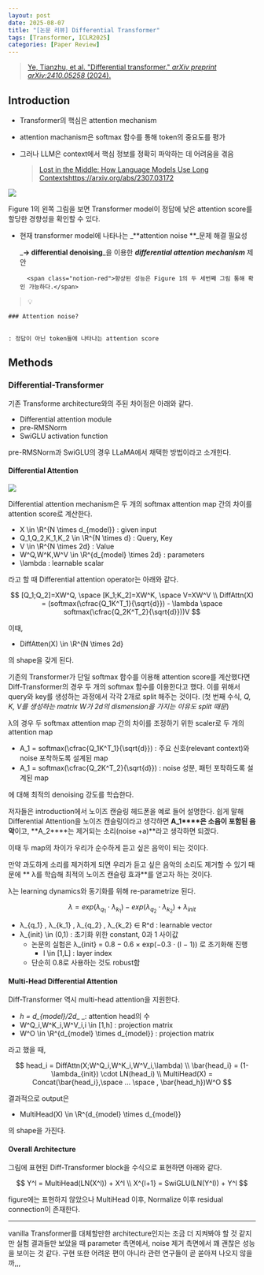 ```yaml
---
layout: post
date: 2025-08-07
title: "[논문 리뷰] Differential Transformer"
tags: [Transformer, ICLR2025]
categories: [Paper Review]
---
```


> [Ye, Tianzhu, et al. "Differential transformer." ](https://arxiv.org/abs/2410.05258)[_arXiv preprint arXiv:2410.05258_](https://arxiv.org/abs/2410.05258)[ (2024).](https://arxiv.org/abs/2410.05258)



## Introduction

- Transformer의 핵심은 attention mechanism
- attention machanism은 softmax 함수를 통해 token의 중요도를 평가
- 그러나 LLM은 context에서 핵심 정보를 정확히 파악하는 데 어려움을 겪음

	> [Lost in the Middle: How Language Models Use Long Contextshttps://arxiv.org/abs/2307.03172](https://arxiv.org/abs/2307.03172)


![](https://prod-files-secure.s3.us-west-2.amazonaws.com/542b861c-36a8-4051-84e5-8804b6728dba/9083ea56-691a-4752-ae26-47f403431ac8/image.png?X-Amz-Algorithm=AWS4-HMAC-SHA256&X-Amz-Content-Sha256=UNSIGNED-PAYLOAD&X-Amz-Credential=ASIAZI2LB466SWEZNDN3%2F20250913%2Fus-west-2%2Fs3%2Faws4_request&X-Amz-Date=20250913T220103Z&X-Amz-Expires=3600&X-Amz-Security-Token=IQoJb3JpZ2luX2VjENb%2F%2F%2F%2F%2F%2F%2F%2F%2F%2FwEaCXVzLXdlc3QtMiJIMEYCIQCDqnzuuCO4gkMRwGapvGFBBULWYKFUuPtAZ804035JVQIhALziE8yIFAuyg%2BCJ1utIFnIUAlqqcfLrJHeneC19V2x3Kv8DCE8QABoMNjM3NDIzMTgzODA1IgytWPSOTohusGM1Yogq3AMd04BzLAs0tnzvmRvhykdzQSPoXvLyOjDDtweGXE8m1iuWrMfRdANoWfpVeuTmfQyad1TaEZW7c8HyBavk3K%2F1f6ps4gNGgoyAjdb1%2FRCzPEu8zBiqC1%2Bv%2BHbATkgGRFltpHB5lxmjfEISNyh8hkcRb6IEydbBertxUZy9hFSVrTPqIqvId9FOA3rqJDjL8XU4soU%2BF1u0wVjsqTpJiJsJYjfVrF8vGTz14icfAZmpTgnVSfwd9Q1v17VPOWUO8213bYVAaT2n06njBSKA8ixCqBQ3rmdOlcHaWEajDV6HdtUMV6GhkJwl4reAvKI03%2Fzkqg0S6AeL%2BnkLMs%2FX3z%2Bajw2YnxHXhN6iY5ZAjDZuHIVdpeKd7QhlI%2FU39VJeGZNrcEMAZFtUHxskThblam8k7tnyKQ3nEbpytJ4w6B2MiPuQ8Fpd3k1VOI6dkmJd9F9W37vjVzgv3%2B525vu2SycTmL7sI2fPbSBC8wF9OAWkR7x9rhMLhn0IKXTwMrr663nz8IwmktwUkSS7o8fpuQP9Iba2ATrECvr9OF%2F7mS9wmdpAAGfpoR3Gz8IPQUSvzy9o87nfICkw6Gt9a0s%2FBPnKvzvMDDVDKq9xta5sUEVvRHMpXGGY7vn8BOXMajDKwZfGBjqkAf7tKBL3b6AsI9NvOqbOcvIOHjOeGQu8aacK7ClpycyNHzu%2BXV6z6au6N2ChpfQROtCUqFCA%2Ff5Px%2FoaeQZ8Io9BVXaPfxGuL%2FF58whnjxSE7vVzRmEgEGP6Ejl2G4iMQ%2BVyw5FbZ4slmt6WABPD6DX6rljLZMEoB4pdst3RhO6xkEpdGj23TjM%2BdAcFPvUL9X51iN2K2%2FtmvBEQm516qto4ZPpU&X-Amz-Signature=3125b031b5709cb30ce9314fb0b06a63312e6de29e303eb55d87ac949d53927c&X-Amz-SignedHeaders=host&x-amz-checksum-mode=ENABLED&x-id=GetObject)


Figure 1의 왼쪽 그림을 보면 Transformer model이 정답에 낮은 attention score를 할당한 경향성을 확인할 수 있다.

- 현재 transformer model에 나타나는 _**attention noise **_문제 해결 필요성

	_**→ differential denoising**_을 이용한 _**differential attention mechanism**_ 제안


		<span class="notion-red">향상된 성능은 Figure 1의 두 세번째 그림 통해 확인 가능하다.</span>


> 💡 


	### Attention noise?


	: 정답이 아닌 token들에 나타나는 attention score



## Methods



### Differential-Transformer


기존 Transforme architecture와의 주된 차이점은 아래와 같다.

- Differential attention module
- pre-RMSNorm
- SwiGLU activation function

pre-RMSNorm과 SwiGLU의 경우 LLaMA에서 채택한 방법이라고 소개한다.



#### Differential Attention


![](https://prod-files-secure.s3.us-west-2.amazonaws.com/542b861c-36a8-4051-84e5-8804b6728dba/116d70b2-1963-4810-9167-f4c7d8a06e8f/image.png?X-Amz-Algorithm=AWS4-HMAC-SHA256&X-Amz-Content-Sha256=UNSIGNED-PAYLOAD&X-Amz-Credential=ASIAZI2LB466SWEZNDN3%2F20250913%2Fus-west-2%2Fs3%2Faws4_request&X-Amz-Date=20250913T220103Z&X-Amz-Expires=3600&X-Amz-Security-Token=IQoJb3JpZ2luX2VjENb%2F%2F%2F%2F%2F%2F%2F%2F%2F%2FwEaCXVzLXdlc3QtMiJIMEYCIQCDqnzuuCO4gkMRwGapvGFBBULWYKFUuPtAZ804035JVQIhALziE8yIFAuyg%2BCJ1utIFnIUAlqqcfLrJHeneC19V2x3Kv8DCE8QABoMNjM3NDIzMTgzODA1IgytWPSOTohusGM1Yogq3AMd04BzLAs0tnzvmRvhykdzQSPoXvLyOjDDtweGXE8m1iuWrMfRdANoWfpVeuTmfQyad1TaEZW7c8HyBavk3K%2F1f6ps4gNGgoyAjdb1%2FRCzPEu8zBiqC1%2Bv%2BHbATkgGRFltpHB5lxmjfEISNyh8hkcRb6IEydbBertxUZy9hFSVrTPqIqvId9FOA3rqJDjL8XU4soU%2BF1u0wVjsqTpJiJsJYjfVrF8vGTz14icfAZmpTgnVSfwd9Q1v17VPOWUO8213bYVAaT2n06njBSKA8ixCqBQ3rmdOlcHaWEajDV6HdtUMV6GhkJwl4reAvKI03%2Fzkqg0S6AeL%2BnkLMs%2FX3z%2Bajw2YnxHXhN6iY5ZAjDZuHIVdpeKd7QhlI%2FU39VJeGZNrcEMAZFtUHxskThblam8k7tnyKQ3nEbpytJ4w6B2MiPuQ8Fpd3k1VOI6dkmJd9F9W37vjVzgv3%2B525vu2SycTmL7sI2fPbSBC8wF9OAWkR7x9rhMLhn0IKXTwMrr663nz8IwmktwUkSS7o8fpuQP9Iba2ATrECvr9OF%2F7mS9wmdpAAGfpoR3Gz8IPQUSvzy9o87nfICkw6Gt9a0s%2FBPnKvzvMDDVDKq9xta5sUEVvRHMpXGGY7vn8BOXMajDKwZfGBjqkAf7tKBL3b6AsI9NvOqbOcvIOHjOeGQu8aacK7ClpycyNHzu%2BXV6z6au6N2ChpfQROtCUqFCA%2Ff5Px%2FoaeQZ8Io9BVXaPfxGuL%2FF58whnjxSE7vVzRmEgEGP6Ejl2G4iMQ%2BVyw5FbZ4slmt6WABPD6DX6rljLZMEoB4pdst3RhO6xkEpdGj23TjM%2BdAcFPvUL9X51iN2K2%2FtmvBEQm516qto4ZPpU&X-Amz-Signature=edb3b8161392af04e8c827478369cc3f6e2de2530b6d8ee03318622aae8d46f6&X-Amz-SignedHeaders=host&x-amz-checksum-mode=ENABLED&x-id=GetObject)


Differential attention mechanism은 두 개의 softmax attention map 간의 차이를 attention score로 계산한다.

- X \in \R^{N \times d\_{model}} : given input
- Q\_1,Q\_2,K\_1,K\_2 \in \R^{N \times d} : Query, Key
- V \in \R^{N \times 2d} : Value
- W^Q,W^K,W^V \in \R^{d\_{model} \times 2d} : parameters
- \lambda : learnable scalar

라고 할 때 Differential attention operator는 아래와 같다.


$$
[Q_1;Q_2]=XW^Q, \space [K_1;K_2]=XW^K, \space V=XW^V \\
DiffAttn(X) = (softmax(\cfrac{Q_1K^T_1}{\sqrt{d}}) - \lambda \space softmax(\cfrac{Q_2K^T_2}{\sqrt{d}}))V
$$


이때,

- DiffAtten(X) \in \R^{N \times 2d}

의 shape을 갖게 된다.


기존의 Transformer가 단일 softmax 함수를 이용해 attention score를 계산했다면 Diff-Transformer의 경우 두 개의 softmax 함수를 이용한다고 했다. 이를 위해서 query와 key를 생성하는 과정에서 각각 2개로 split 해주는 것이다. <span class="notion-red">(첫 번째 수식, </span><span class="notion-red">_Q, K, V를 생성하는 matrix W가 2d의 dismension을 가지는 이유도 split 때문_</span><span class="notion-red">)</span>


 λ의 경우 두 softmax attention map 간의 차이를 조정하기 위한 scaler로 두 개의 attention map

- A\_1 = softmax(\cfrac{Q\_1K^T\_1}{\sqrt{d}}) : 주요 신호(relevant context)와 noise 포착하도록 설계된 map
- A\_1 = softmax(\cfrac{Q\_2K^T\_2}{\sqrt{d}}) : noise 성분, 패턴 포착하도록 설계된 map 

에 대해 최적의 denoising 강도를 학습한다.


저자들은 introduction에서 노이즈 캔슬링 헤드폰을 예로 들어 설명한다. 쉽게 말해 Differential Attention을 노이즈 캔슬링이라고 생각하면 **A\_1****은 소음이 포함된 음악**이고, **A\_2****는 제거되는 소리(noise +a)**라고 생각하면 되겠다. 


이때 두 map의 차이가 우리가 순수하게 듣고 싶은 음악이 되는 것이다. 


만약 과도하게 소리를 제거하게 되면 우리가 듣고 싶은 음악의 소리도 제거할 수 있기 때문에 ** λ를 학습해 최적의 노이즈 캔슬링 효과**를 얻고자 하는 것이다.


λ는 learning dynamics와 동기화를 위해 re-parametrize 된다.


$$
\lambda = exp(\lambda_{q_1} \cdot \lambda_{k_1}) - exp(\lambda_{q_2} \cdot \lambda_{k_2}) + \lambda_{init}
$$

- λ\_{q\_1} , λ\_{k\_1} , λ\_{q\_2} , λ\_{k\_2} ∈ R^d : learnable vector
- λ\_{init} \in (0,1) : 초기화 위한 constant, 0과 1 사이값
	- 논문의 실험은 λ\_{init} = 0.8 − 0.6 × exp(−0.3 · (l − 1)) 로 초기화해 진행
		- l \in [1,L] : layer index
	- 단순히 0.8로 사용하는 것도 robust함


#### **Multi-Head Differential Attention**


Diff-Transformer 역시 multi-head attention을 지원한다.

- _h = d\_{model}/2d__ _: attention head의 수
- W^Q\_i,W^K\_i,W^V\_i,i \in [1,h] : projection matrix
- W^O \in \R^{d\_{model} \times d\_{model}} : projection matrix

라고 했을 때,


$$
head_i = DiffAttn(X;W^Q_i,W^K_i,W^V_i,\lambda) \\
\bar{head_i} = (1-\lambda_{init}) \cdot LN(head_i) \\
MultiHead(X) = Concat(\bar{head_i},\space ... \space , \bar{head_h})W^O
$$


결과적으로 output은

- MultiHead(X) \in \R^{d\_{model} \times d\_{model}}

의 shape을 가진다.



#### Overall Architecture


그림에 표현된 Diff-Transformer block을 수식으로 표현하면 아래와 같다.


$$
Y^l = MultiHead(LN(X^l)) + X^l \\
X^{l+1} = SwiGLU(LN(Y^l)) + Y^l
$$


figure에는 표현하지 않았으나 MultiHead 이후, Normalize 이후 residual connection이 존재한다.


---


vanilla Transformer를 대체할만한 architecture인지는 조금 더 지켜봐야 할 것 같지만 실험 결과들만 보았을 때 parameter 측면에서, noise 제거 측면에서 꽤 괜찮은 성능을 보이는 것 같다. 구현 또한 어려운 편이 아니라 관련 연구들이 곧 쏟아져 나오지 않을까,,,

